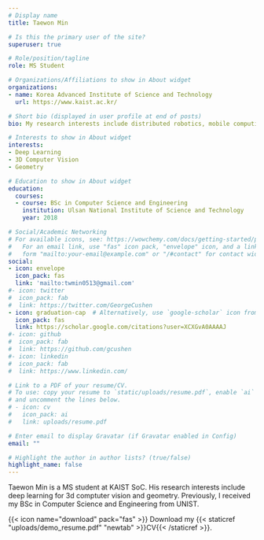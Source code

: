 ```yaml
---
# Display name
title: Taewon Min

# Is this the primary user of the site?
superuser: true

# Role/position/tagline
role: MS Student

# Organizations/Affiliations to show in About widget
organizations:
- name: Korea Advanced Institute of Science and Technology
  url: https://www.kaist.ac.kr/

# Short bio (displayed in user profile at end of posts)
bio: My research interests include distributed robotics, mobile computing and programmable matter.

# Interests to show in About widget
interests:
- Deep Learning
- 3D Computer Vision
- Geometry

# Education to show in About widget
education:
  courses:
  - course: BSc in Computer Science and Engineering
    institution: Ulsan National Institute of Science and Technology
    year: 2018

# Social/Academic Networking
# For available icons, see: https://wowchemy.com/docs/getting-started/page-builder/#icons
#   For an email link, use "fas" icon pack, "envelope" icon, and a link in the
#   form "mailto:your-email@example.com" or "/#contact" for contact widget.
social:
- icon: envelope
  icon_pack: fas
  link: 'mailto:twmin0513@gmail.com'
#- icon: twitter
#  icon_pack: fab
#  link: https://twitter.com/GeorgeCushen
- icon: graduation-cap  # Alternatively, use `google-scholar` icon from `ai` icon pack
  icon_pack: fas
  link: https://scholar.google.com/citations?user=XCXGvA0AAAAJ
#- icon: github
#  icon_pack: fab
#  link: https://github.com/gcushen
#- icon: linkedin
#  icon_pack: fab
#  link: https://www.linkedin.com/

# Link to a PDF of your resume/CV.
# To use: copy your resume to `static/uploads/resume.pdf`, enable `ai` icons in `params.toml`, 
# and uncomment the lines below.
# - icon: cv
#   icon_pack: ai
#   link: uploads/resume.pdf

# Enter email to display Gravatar (if Gravatar enabled in Config)
email: ""

# Highlight the author in author lists? (true/false)
highlight_name: false
---
```


Taewon Min is a MS student at KAIST SoC. His research interests include deep learning for 3d comptuter vision and geometry. Previously, I  received my BSc in Computer Science and Engineering from UNIST.

{{< icon name="download" pack="fas" >}} Download my {{< staticref "uploads/demo_resume.pdf" "newtab" >}}CV{{< /staticref >}}.
